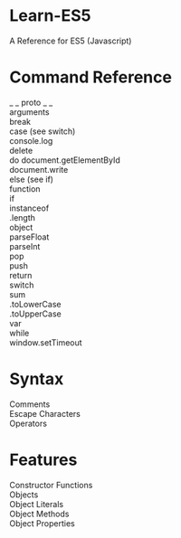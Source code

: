 # Learn-ES5
A Reference for ES5 (Javascript)

# Command Reference
_ _ proto _ _\
arguments\
break\
case (see switch)\
console.log\
delete\
do
document.getElementById\
document.write\
else (see if)\
function\
if\
instanceof\
.length\
object\
parseFloat\
parseInt\
pop\
push\
return\
switch\
sum\
.toLowerCase\
.toUpperCase\
var\
while\
window.setTimeout

# Syntax

Comments\
Escape Characters\
Operators

# Features

Constructor Functions\
Objects\
Object Literals\
Object Methods\
Object Properties
